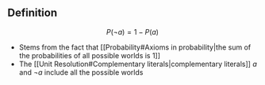 ## Definition

$$
P(\neg a)=1-P(a)
$$

- Stems from the fact that  [[Probability#Axioms in probability|the sum of the probabilities of all possible worlds is 1]]
- The [[Unit Resolution#Complementary literals|complementary literals]] $a$ and $\neg a$ include all the possible worlds
